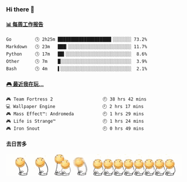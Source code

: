 ### Hi there 👋  

 <!-- waka-box start -->
#### <a href="https://gist.github.com/51d75cccce903a25b1f8cd7ca9d3a329" target="_blank">📊 每周工作报告</a>
```text
Go         🕓 2h25m ████████████████████▍░░░░░░░ 73.2%
Markdown   🕓 23m   ███▎░░░░░░░░░░░░░░░░░░░░░░░░ 11.7%
Python     🕓 17m   ██▍░░░░░░░░░░░░░░░░░░░░░░░░░  8.6%
Other      🕓 7m    █░░░░░░░░░░░░░░░░░░░░░░░░░░░  3.9%
Bash       🕓 4m    ▌░░░░░░░░░░░░░░░░░░░░░░░░░░░  2.1%
```
<!-- Powered by https://github.com/journey-ad/waka-box-go . -->
<!-- waka-box end -->


 <!-- steam-box start -->
#### <a href="https://gist.github.com/3b0d2519577a02ab95e5d0d7ca4fa814" target="_blank">🎮 最近我在玩…</a>
```text
🎮 Team Fortress 2                   🕘 38 hrs 42 mins
💻 Wallpaper Engine                  🕘 2 hrs 17 mins
🎮 Mass Effect™: Andromeda           🕘 1 hrs 29 mins
🎮 Life is Strange™                  🕘 1 hrs 24 mins
🎮 Iron Snout                        🕘 0 hrs 49 mins
```
<!-- Powered by https://github.com/YouEclipse/steam-box . -->
<!-- steam-box end -->

#### 去日苦多
![](990672b3e82963502a597c34e55546b5.gif)


<!--
**oneto1/oneto1** is a ✨ _special_ ✨ repository because its `README.md` (this file) appears on your GitHub profile.

Here are some ideas to get you started:

- 🔭 I’m currently working on ...
- 🌱 I’m currently learning ...
- 👯 I’m looking to collaborate on ...
- 🤔 I’m looking for help with ...
- 💬 Ask me about ...
- 📫 How to reach me: ...
- 😄 Pronouns: ...
- ⚡ Fun fact: ...
-->
